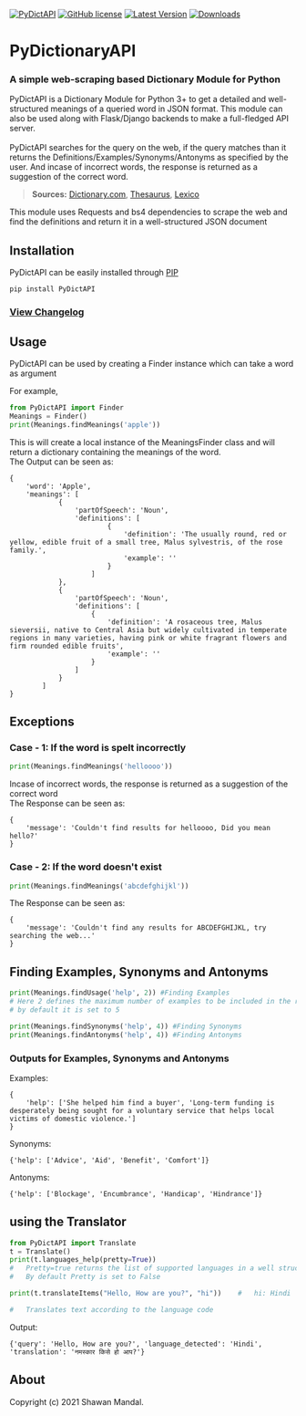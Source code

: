 [![PyDictAPI](https://img.shields.io/badge/PyDictAPI-Stable-limegreen)](https://github.com/imshawan/PyDictAPI)
[![GitHub license](https://img.shields.io/github/license/imshawan/PyDictAPI)](https://github.com/imshawan/PyDictAPI/blob/master/LICENSE.txt)
[![Latest Version](http://img.shields.io/pypi/v/PyDictAPI.svg?style=flat-square)](https://pypi.python.org/pypi/PyDictAPI/)
[![Downloads](https://img.shields.io/pypi/dm/PyDictAPI.svg?style=flat-square)](https://pypi.python.org/pypi/PyDictAPI/)

# PyDictionaryAPI
### A simple web-scraping based Dictionary Module for Python

PyDictAPI is a Dictionary Module for Python 3+ to get a detailed and well-structured meanings of a queried word in JSON format. This module can also be used along with Flask/Django backends to make a full-fledged API server.<br><br>
PyDictAPI searches for the query on the web, if the query matches than it returns the Definitions/Examples/Synonyms/Antonyms as specified by the user. And incase of incorrect words, the response is returned as a suggestion of the correct word.
<br>

>  **Sources:** [Dictionary.com](https://www.dictionary.com/), [Thesaurus](https://www.thesaurus.com/), [Lexico](https://www.lexico.com/)

This module uses Requests and bs4 dependencies to scrape the web and find the definitions and return it in a well-structured JSON document

## Installation

PyDictAPI can be easily installed through [PIP](https://pip.pypa.io/en/stable/)

```
pip install PyDictAPI
```
### [View Changelog](https://github.com/imshawan/PyDictAPI/blob/master/CHANGELOG.md)

## Usage

PyDictAPI can be used by creating a Finder instance which can take a word as argument

For example,

```python
from PyDictAPI import Finder
Meanings = Finder()
print(Meanings.findMeanings('apple'))
```

This is will create a local instance of the MeaningsFinder class and will return a dictionary containing the meanings of the word. <br>
The Output can be seen as:

```
{
    'word': 'Apple', 
    'meanings': [
            {
                'partOfSpeech': 'Noun', 
                'definitions': [
                        {
                            'definition': 'The usually round, red or yellow, edible fruit of a small tree, Malus sylvestris, of the rose family.', 
                            'example': ''
                        }
                    ]
            }, 
            {
                'partOfSpeech': 'Noun', 
                'definitions': [
                    {
                        'definition': 'A rosaceous tree, Malus sieversii, native to Central Asia but widely cultivated in temperate regions in many varieties, having pink or white fragrant flowers and firm rounded edible fruits', 
                        'example': ''
                    }
                ]
            }
        ]
}                                                                       
```
## Exceptions

### Case - 1: If the word is spelt incorrectly

```python
print(Meanings.findMeanings('helloooo'))
```
Incase of incorrect words, the response is returned as a suggestion of the correct word <br>
The Response can be seen as:

```
{
    'message': 'Couldn't find results for helloooo, Did you mean hello?'
}
```

### Case - 2: If the word doesn't exist

```python
print(Meanings.findMeanings('abcdefghijkl'))
```
The Response can be seen as:

```
{
    'message': 'Couldn't find any results for ABCDEFGHIJKL, try searching the web...'
}
```
## Finding Examples, Synonyms and Antonyms

```python
print(Meanings.findUsage('help', 2)) #Finding Examples
# Here 2 defines the maximum number of examples to be included in the response, 
# by default it is set to 5

print(Meanings.findSynonyms('help', 4)) #Finding Synonyms
print(Meanings.findAntonyms('help', 4)) #Finding Antonyms

```

### Outputs for Examples, Synonyms and Antonyms

Examples: <br>
```
{
    'help': ['She helped him find a buyer', 'Long-term funding is desperately being sought for a voluntary service that helps local victims of domestic violence.']
}
```

Synonyms: <br>
```
{'help': ['Advice', 'Aid', 'Benefit', 'Comfort']}
```

Antonyms: <br>
```
{'help': ['Blockage', 'Encumbrance', 'Handicap', 'Hindrance']}
```

## using the Translator

```python
from PyDictAPI import Translate
t = Translate()
print(t.languages_help(pretty=True))
#	Pretty=true returns the list of supported languages in a well structured manner
#	By default Pretty is set to False

print(t.translateItems("Hello, How are you?", "hi"))	#	hi: Hindi

#	Translates text according to the language code
```
Output:
```
{'query': 'Hello, How are you?', 'language_detected': 'Hindi', 'translation': 'नमस्कार किसे हो आप?'}
```

## About

Copyright (c) 2021 Shawan Mandal.
